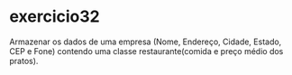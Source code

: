 # exercicio32
Armazenar os dados de uma empresa (Nome, Endereço, Cidade, Estado, CEP e Fone) contendo uma classe restaurante(comida e preço médio dos pratos).
